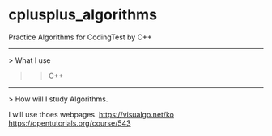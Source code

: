 # cplusplus_algorithms
Practice Algorithms for CodingTest by C++

<hr/>
> What I use

> > C++

<hr/>
> How will I study Algorithms.

I will use thoes webpages.
<https://visualgo.net/ko>
<https://opentutorials.org/course/543>
